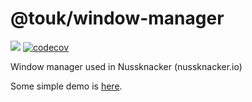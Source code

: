 # @touk/window-manager 
![](https://github.com/touk/nk-windows/actions/workflows/node.js.yml/badge.svg)
[![codecov](https://codecov.io/gh/TouK/nk-windows/branch/master/graph/badge.svg?token=HPHPJJNXPT)](https://codecov.io/gh/touk/nk-windows)


Window manager used in Nussknacker (nussknacker.io)

Some simple demo is [here](https://touk.github.io/nk-windows).


